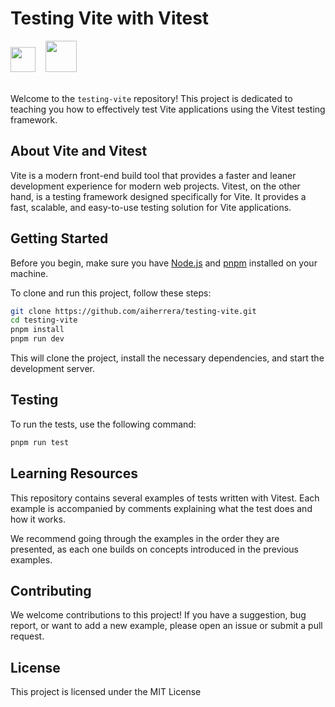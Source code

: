 # Testing Vite with Vitest

<img src="https://github.com/aiherrera/testing-vite/assets/12240579/10c9df08-9176-4462-8df5-972e80d3934b" width="40" height="40" />
&nbsp;&nbsp;
<img src="https://github.com/aiherrera/testing-vite/assets/12240579/2a68674f-3a25-4448-baac-e34c457897ab" width="50" height="50" />

<br>
<br>

Welcome to the `testing-vite` repository! This project is dedicated to teaching you how to effectively test Vite applications using the Vitest testing framework. 

## About Vite and Vitest

Vite is a modern front-end build tool that provides a faster and leaner development experience for modern web projects. Vitest, on the other hand, is a testing framework designed specifically for Vite. It provides a fast, scalable, and easy-to-use testing solution for Vite applications.

## Getting Started

Before you begin, make sure you have [Node.js](https://nodejs.org/en) and [pnpm](https://pnpm.io/installation) installed on your machine. 

To clone and run this project, follow these steps:

```bash
git clone https://github.com/aiherrera/testing-vite.git
cd testing-vite
pnpm install
pnpm run dev
```

This will clone the project, install the necessary dependencies, and start the development server.

## Testing

To run the tests, use the following command:

```bash
pnpm run test
```

## Learning Resources

This repository contains several examples of tests written with Vitest. Each example is accompanied by comments explaining what the test does and how it works. 

We recommend going through the examples in the order they are presented, as each one builds on concepts introduced in the previous examples.

## Contributing

We welcome contributions to this project! If you have a suggestion, bug report, or want to add a new example, please open an issue or submit a pull request.

## License

This project is licensed under the MIT License
